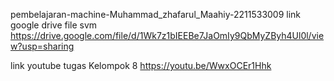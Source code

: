 pembelajaran-machine-Muhammad_zhafarul_Maahiy-2211533009
link google drive file svm https://drive.google.com/file/d/1Wk7z1bIEEBe7JaOmIy9QbMyZByh4Ul0l/view?usp=sharing

link youtube tugas Kelompok 8
https://youtu.be/WwxOCEr1Hhk
